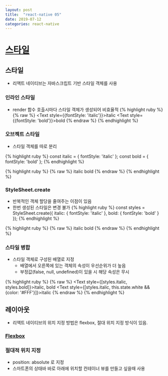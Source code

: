 ```yaml
---
layout: post
title:  "react-native 05"
date: 2019-07-12
categories: react-native
---
```

# [스타일](https://github.com/yanghyeryung/book-study/tree/master/react-native/05/style)

## 스타일
- 리액트 네이티브는 자바스크립트 기반 스타일 객체를 사용

### 인라인 스타일
 - render 함수 호출시마다 스타일 객체가 생성되어 비효율적 
{% highlight ruby %}
 {% raw %}
<Text style={{fontStyle: 'italic'}}>italic</Text>
<Text style={{fontStyle: 'bold'}}>bold</Text>
 {% endraw %}
{% endhighlight %}
 
### 오브젝트 스타일
- 스타일 객체를 따로 분리

{% highlight ruby %}
const italic = {
    fontStyle: 'italic'
};
const bold = {
    fontStyle: 'bold'
 };
{% endhighlight %}
 
{% highlight ruby %}
 {% raw %}
<Text style={italic}>italic</Text>
<Text style={bold}>bold</Text>
 {% endraw %}
{% endhighlight %}
 
### StyleSheet.create
- 반복적인 객체 할당을 줄여주는 이점이 있음
- 한번 생성된 스타일은 변경 불가
{% highlight ruby %}
const styles = StyleSheet.create({
    italic: {
        fontStyle: 'italic'
    },
    bold: {
        fontStyle: 'bold'
    }
});
{% endhighlight %}

{% highlight ruby %}
 {% raw %}
<Text style={styles.italic}>italic</Text>
<Text style={styles.bold}>bold</Text>
 {% endraw %}
{% endhighlight %}
 
### 스타일 병합
- 스타일 객체로 구성된 배열로 지정 
    - 배열에서 오른쪽에 있는 객체의 속성이 우선순위가 더 높음
    - 부정값(false, null, undefined)이 있을 시 해당 속성은 무시
    
{% highlight ruby %}
 {% raw %}
<Text style={[styles.italic, styles.bold]}>italic, bold</Text>
<Text style={[styles.italic, this.state.white && {color: '#FFF'}]}>italic</Text>
 {% endraw %}
{% endhighlight %}


## 레이아웃
- 리액트 네이티브의 위치 지정 방법은 flexbox, 절대 위치 지정 방식이 있음.
    
### [Flexbox](https://facebook.github.io/react-native/docs/flexbox)
### 절대적 위치 지정
- position: absolute 로 지정
- 스마트폰의 상태바 바로 아래에 위치할 컨테이너 뷰를 만들고 싶을때 사용